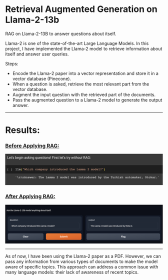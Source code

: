 # Retrieval Augmented Generation on Llama-2-13b

RAG on Llama-2-13B to answer questions about itself.

Llama-2 is one of the state-of-the-art Large Language Models. 
In this project, I have implemented the Llama-2 model to retrieve information about itself and answer user queries.

Steps:

- Encode the Llama-2 paper into a vector representation and store it in a vector database (Pinecone).
- When a question is asked, retrieve the most relevant part from the vector database.
- Augment the input question with the retrieved part of the documents.
- Pass the augmented question to a Llama-2 model to generate the output answer.

---

# Results:

### **<u>Before Applying RAG:</u>**

![Before RAG Technique](images/Before.png)


### **<u>After Applying RAG:</u>**

![After Applying RAG Technique](images/gradio.png)

---

As of now, I have been using the Llama-2 paper as a PDF. 
However, we can pass any information from various types of documents to make the model aware of specific topics. 
This approach can address a common issue with many language models: their lack of awareness of recent topics.
